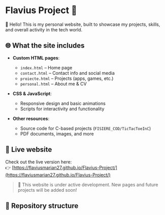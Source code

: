 # Flavius Project 🚀

👋 Hello! This is my personal website, built to showcase my projects, skills, and overall activity in the tech world.

## 🌐 What the site includes

- **Custom HTML pages**:  
  - `index.html` – Home page  
  - `contact.html` – Contact info and social media  
  - `proiecte.html` – Projects (apps, games, etc.)  
  - `personal.html` – About me & CV

- **CSS & JavaScript**:  
  - Responsive design and basic animations  
  - Scripts for interactivity and functionality

- **Other resources**:  
  - Source code for C-based projects (`FISIERE_COD/TicTacToeInC`)  
  - PDF documents, images, and more

## 🔗 Live website

Check out the live version here:  
👉 [https://flaviusmarian27.github.io/Flavius-Project/](https://flaviusmarian27.github.io/Flavius-Project/)

> 🚧 This website is under active development. New pages and future projects will be added soon!

## 📁 Repository structure

